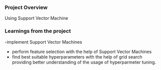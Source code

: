 ### Project Overview

 Using Support Vector Machine


### Learnings from the project

 
-implement Support Vector Machines
- perform feature selection with the help of Support Vector Machines
- find best suitable hyperparameters with the help of grid search providing better understanding of the usage of hyperparmeter tuning.


